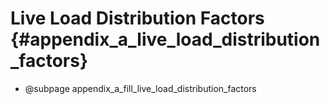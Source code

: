 Live Load Distribution Factors {#appendix_a_live_load_distribution_factors}
==============================================

* @subpage appendix_a_fill_live_load_distribution_factors

